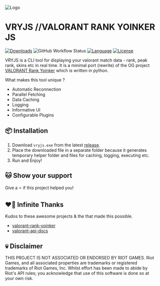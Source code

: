 ![Logo](https://raw.github.com/tanishqmanuja/valorant-rank-yoinker-js/main/assets/banner.png?maxAge=2592000)

# VRYJS //VALORANT RANK YOINKER JS

[![Downloads][downloads-shield]][downloads-url]
![GitHub Workflow Status][build-status-shield]
[![Language][language-shield]][language-url]
[![License][license-shield]][license-url]

VRYJS is a CLI tool for displaying your valorant match data - rank, peak rank, skins etc in real time. It is a minimal port (rewrite) of the OG project [VALORANT Rank Yoinker](https://github.com/zayKenyon/VALORANT-rank-yoinker) which is written in python.

What makes this tool unique ?
  - Automatic Reconnection
  - Parallel Fetching
  - Data Caching
  - Logging
  - Informative UI
  - Configurable Plugins

## 📦 Installation

1. Download `vryjs.exe` from the latest [release](https://github.com/tanishqmanuja/valorant-rank-yoinker-js/releases/).
2. Place the downloaded file in a separate folder because it generates temporary helper folder and files for caching, logging, executing etc.
3. Run and Enjoy!

## 🐱 Show your support

Give a ⭐️ if this project helped you!

## ❤️‍🔥 Infinite Thanks 

Kudos to these awesome projects & the that made this possible.

- [valorant-rank-yoinker](https://github.com/zayKenyon/VALORANT-rank-yoinker)
- [valorant-api-docs](https://github.com/techchrism/valorant-api-docs)

## 💀 Disclaimer

THIS PROJECT IS NOT ASSOCIATED OR ENDORSED BY RIOT GAMES. Riot Games, and all associated properties are trademarks or registered trademarks of Riot Games, Inc. Whilst effort has been made to abide by Riot's API rules; you acknowledge that use of this software is done so at your own risk.

<!-- Shields -->
[build-status-shield]: https://img.shields.io/github/actions/workflow/status/tanishqmanuja/valorant-rank-yoinker-js/ci.yaml?branch=main&style=for-the-badge
[downloads-shield]: https://img.shields.io/github/downloads/tanishqmanuja/valorant-rank-yoinker-js/total?style=for-the-badge&logo=github
[downloads-url]: https://github.com/tanishqmanuja/valorant-rank-yoinker-js/releases/latest
[language-shield]: https://img.shields.io/github/languages/top/tanishqmanuja/valorant-rank-yoinker-js?style=for-the-badge
[language-url]: https://www.typescriptlang.org/
[license-shield]: https://img.shields.io/github/license/tanishqmanuja/valorant-rank-yoinker-js?style=for-the-badge
[license-url]: https://github.com/tanishqmanuja/valorant-rank-yoinker-js/blob/main/LICENSE.md